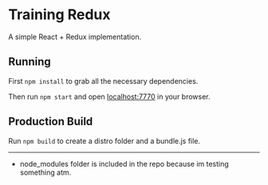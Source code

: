 # Training Redux

A simple React + Redux implementation.

## Running

First `npm install` to grab all the necessary dependencies. 

Then run `npm start` and open <localhost:7770> in your browser.

## Production Build

Run `npm build` to create a distro folder and a bundle.js file.

--------------



* node_modules folder is included in the repo because im testing something atm.
